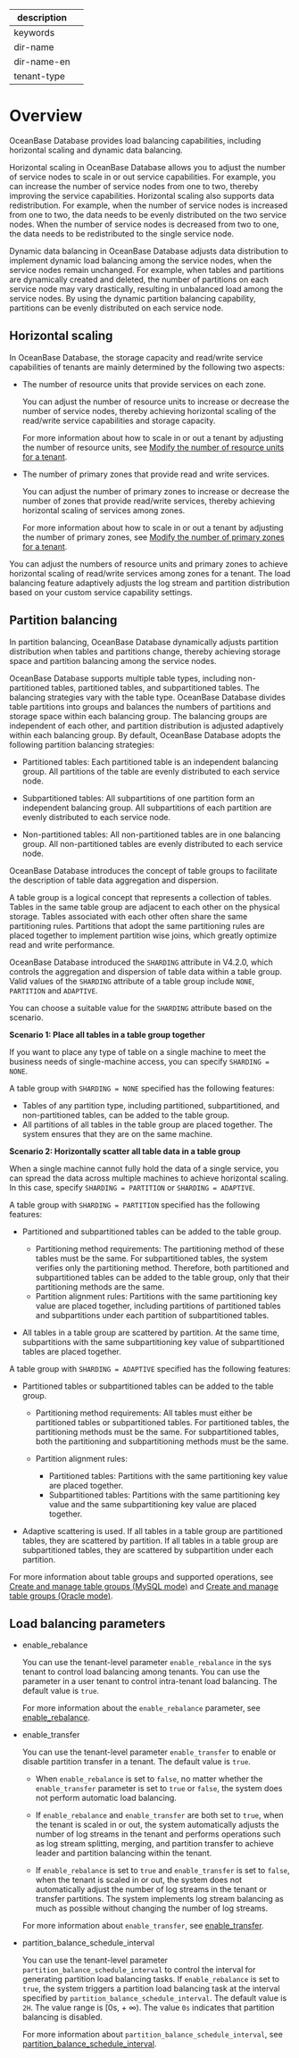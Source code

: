 |description||
|---|---|
|keywords||
|dir-name||
|dir-name-en||
|tenant-type||

# Overview

OceanBase Database provides load balancing capabilities, including horizontal scaling and dynamic data balancing.

Horizontal scaling in OceanBase Database allows you to adjust the number of service nodes to scale in or out service capabilities. For example, you can increase the number of service nodes from one to two, thereby improving the service capabilities. Horizontal scaling also supports data redistribution. For example, when the number of service nodes is increased from one to two, the data needs to be evenly distributed on the two service nodes. When the number of service nodes is decreased from two to one, the data needs to be redistributed to the single service node.

Dynamic data balancing in OceanBase Database adjusts data distribution to implement dynamic load balancing among the service nodes, when the service nodes remain unchanged. For example, when tables and partitions are dynamically created and deleted, the number of partitions on each service node may vary drastically, resulting in unbalanced load among the service nodes. By using the dynamic partition balancing capability, partitions can be evenly distributed on each service node.

## Horizontal scaling

In OceanBase Database, the storage capacity and read/write service capabilities of tenants are mainly determined by the following two aspects:

* The number of resource units that provide services on each zone.

   You can adjust the number of resource units to increase or decrease the number of service nodes, thereby achieving horizontal scaling of the read/write service capabilities and storage capacity.

   For more information about how to scale in or out a tenant by adjusting the number of resource units, see [Modify the number of resource units for a tenant](../../200.tenant-management/600.common-tenant-operations/800.tenant-scale-in-and-out/300.adjust-unit-number.md).

* The number of primary zones that provide read and write services.

   You can adjust the number of primary zones to increase or decrease the number of zones that provide read/write services, thereby achieving horizontal scaling of services among zones.

   For more information about how to scale in or out a tenant by adjusting the number of primary zones, see [Modify the number of primary zones for a tenant](../../200.tenant-management/600.common-tenant-operations/800.tenant-scale-in-and-out/400.adjust-primary-zone.md).

You can adjust the numbers of resource units and primary zones to achieve horizontal scaling of read/write services among zones for a tenant. The load balancing feature adaptively adjusts the log stream and partition distribution based on your custom service capability settings.

## Partition balancing

In partition balancing, OceanBase Database dynamically adjusts partition distribution when tables and partitions change, thereby achieving storage space and partition balancing among the service nodes.

OceanBase Database supports multiple table types, including non-partitioned tables, partitioned tables, and subpartitioned tables. The balancing strategies vary with the table type. OceanBase Database divides table partitions into groups and balances the numbers of partitions and storage space within each balancing group. The balancing groups are independent of each other, and partition distribution is adjusted adaptively within each balancing group. By default, OceanBase Database adopts the following partition balancing strategies:

* Partitioned tables: Each partitioned table is an independent balancing group. All partitions of the table are evenly distributed to each service node.

* Subpartitioned tables: All subpartitions of one partition form an independent balancing group. All subpartitions of each partition are evenly distributed to each service node.

* Non-partitioned tables: All non-partitioned tables are in one balancing group. All non-partitioned tables are evenly distributed to each service node.

OceanBase Database introduces the concept of table groups to facilitate the description of table data aggregation and dispersion.

A table group is a logical concept that represents a collection of tables. Tables in the same table group are adjacent to each other on the physical storage. Tables associated with each other often share the same partitioning rules. Partitions that adopt the same partitioning rules are placed together to implement partition wise joins, which greatly optimize read and write performance.

OceanBase Database introduced the `SHARDING` attribute in V4.2.0, which controls the aggregation and dispersion of table data within a table group. Valid values of the `SHARDING` attribute of a table group include `NONE`, `PARTITION` and `ADAPTIVE`.

You can choose a suitable value for the `SHARDING` attribute based on the scenario.

**Scenario 1: Place all tables in a table group together**

If you want to place any type of table on a single machine to meet the business needs of single-machine access, you can specify `SHARDING = NONE`.

A table group with `SHARDING = NONE` specified has the following features:

* Tables of any partition type, including partitioned, subpartitioned, and non-partitioned tables, can be added to the table group.
* All partitions of all tables in the table group are placed together. The system ensures that they are on the same machine.

**Scenario 2: Horizontally scatter all table data in a table group**

When a single machine cannot fully hold the data of a single service, you can spread the data across multiple machines to achieve horizontal scaling. In this case, specify `SHARDING = PARTITION` or `SHARDING = ADAPTIVE`.

A table group with `SHARDING = PARTITION` specified has the following features:

* Partitioned and subpartitioned tables can be added to the table group.

   * Partitioning method requirements: The partitioning method of these tables must be the same. For subpartitioned tables, the system verifies only the partitioning method. Therefore, both partitioned and subpartitioned tables can be added to the table group, only that their partitioning methods are the same.
   * Partition alignment rules: Partitions with the same partitioning key value are placed together, including partitions of partitioned tables and subpartitions under each partition of subpartitioned tables.

* All tables in a table group are scattered by partition. At the same time, subpartitions with the same subpartitioning key value of subpartitioned tables are placed together.

A table group with `SHARDING = ADAPTIVE` specified has the following features:

* Partitioned tables or subpartitioned tables can be added to the table group.

   * Partitioning method requirements: All tables must either be partitioned tables or subpartitioned tables. For partitioned tables, the partitioning methods must be the same. For subpartitioned tables, both the partitioning and subpartitioning methods must be the same.
   * Partition alignment rules:

      * Partitioned tables: Partitions with the same partitioning key value are placed together.
      * Subpartitioned tables: Partitions with the same partitioning key value and the same subpartitioning key value are placed together.

* Adaptive scattering is used. If all tables in a table group are partitioned tables, they are scattered by partition. If all tables in a table group are subpartitioned tables, they are scattered by subpartition under each partition.

For more information about table groups and supported operations, see [Create and manage table groups (MySQL mode)](../../../700.reference/300.database-object-management/100.manage-object-of-mysql-mode/400.manage-table-groups-of-mysql-mode/100.about-table-groups-of-mysql-mode.md) and [Create and manage table groups (Oracle mode)](../../../700.reference/300.database-object-management/200.manage-object-of-oracle-mode/300.manage-table-groups-of-oracle-mode/600.manage-tables-within-a-table-group-of-oracle-mode.md).

## Load balancing parameters

* enable_rebalance

   You can use the tenant-level parameter `enable_rebalance` in the sys tenant to control load balancing among tenants. You can use the parameter in a user tenant to control intra-tenant load balancing. The default value is `true`.

   For more information about the `enable_rebalance` parameter, see [enable_rebalance](../../../700.reference/800.configuration-items-and-system-variables/100.system-configuration-items/400.tenant-level-configuration-items/6700.enable_rebalance.md).

* enable_transfer

   You can use the tenant-level parameter `enable_transfer` to enable or disable partition transfer in a tenant. The default value is `true`.  

   * When `enable_rebalance` is set to `false`, no matter whether the `enable_transfer` parameter is set to `true` or `false`, the system does not perform automatic load balancing.

   * If `enable_rebalance` and `enable_transfer` are both set to `true`, when the tenant is scaled in or out, the system automatically adjusts the number of log streams in the tenant and performs operations such as log stream splitting, merging, and partition transfer to achieve leader and partition balancing within the tenant.

   * If `enable_rebalance` is set to `true` and `enable_transfer` is set to `false`, when the tenant is scaled in or out, the system does not automatically adjust the number of log streams in the tenant or transfer partitions. The system implements log stream balancing as much as possible without changing the number of log streams.

   For more information about `enable_transfer`, see [enable_transfer](../../../700.reference/800.configuration-items-and-system-variables/100.system-configuration-items/400.tenant-level-configuration-items/25600.enable_transfer.md).

* partition_balance_schedule_interval

   You can use the tenant-level parameter `partition_balance_schedule_interval` to control the interval for generating partition load balancing tasks. If `enable_rebalance` is set to `true`, the system triggers a partition load balancing task at the interval specified by `partition_balance_schedule_interval`. The default value is `2H`. The value range is [0s, + ∞). The value `0s` indicates that partition balancing is disabled.

   For more information about `partition_balance_schedule_interval`, see [partition_balance_schedule_interval](../../../700.reference/800.configuration-items-and-system-variables/100.system-configuration-items/400.tenant-level-configuration-items/6500.partition_balance_schedule_interval.md).
